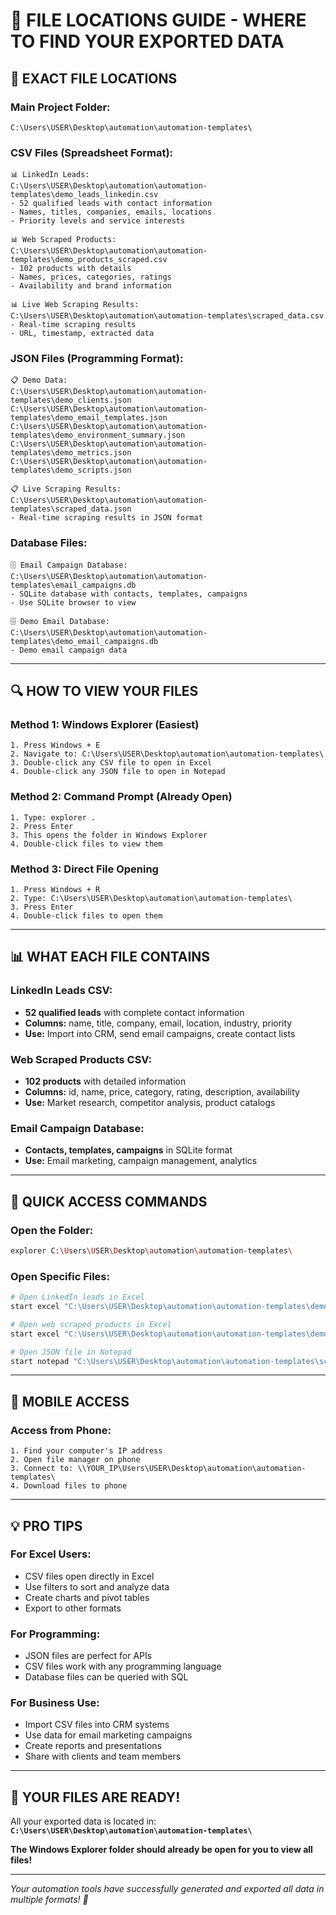 # 📁 FILE LOCATIONS GUIDE - WHERE TO FIND YOUR EXPORTED DATA

## 🎯 **EXACT FILE LOCATIONS**

### **Main Project Folder:**
```
C:\Users\USER\Desktop\automation\automation-templates\
```

### **CSV Files (Spreadsheet Format):**
```
📊 LinkedIn Leads:
C:\Users\USER\Desktop\automation\automation-templates\demo_leads_linkedin.csv
- 52 qualified leads with contact information
- Names, titles, companies, emails, locations
- Priority levels and service interests

📊 Web Scraped Products:
C:\Users\USER\Desktop\automation\automation-templates\demo_products_scraped.csv
- 102 products with details
- Names, prices, categories, ratings
- Availability and brand information

📊 Live Web Scraping Results:
C:\Users\USER\Desktop\automation\automation-templates\scraped_data.csv
- Real-time scraping results
- URL, timestamp, extracted data
```

### **JSON Files (Programming Format):**
```
📋 Demo Data:
C:\Users\USER\Desktop\automation\automation-templates\demo_clients.json
C:\Users\USER\Desktop\automation\automation-templates\demo_email_templates.json
C:\Users\USER\Desktop\automation\automation-templates\demo_environment_summary.json
C:\Users\USER\Desktop\automation\automation-templates\demo_metrics.json
C:\Users\USER\Desktop\automation\automation-templates\demo_scripts.json

📋 Live Scraping Results:
C:\Users\USER\Desktop\automation\automation-templates\scraped_data.json
- Real-time scraping results in JSON format
```

### **Database Files:**
```
🗄️ Email Campaign Database:
C:\Users\USER\Desktop\automation\automation-templates\email_campaigns.db
- SQLite database with contacts, templates, campaigns
- Use SQLite browser to view

🗄️ Demo Email Database:
C:\Users\USER\Desktop\automation\automation-templates\demo_email_campaigns.db
- Demo email campaign data
```

---

## 🔍 **HOW TO VIEW YOUR FILES**

### **Method 1: Windows Explorer (Easiest)**
```
1. Press Windows + E
2. Navigate to: C:\Users\USER\Desktop\automation\automation-templates\
3. Double-click any CSV file to open in Excel
4. Double-click any JSON file to open in Notepad
```

### **Method 2: Command Prompt (Already Open)**
```
1. Type: explorer .
2. Press Enter
3. This opens the folder in Windows Explorer
4. Double-click files to view them
```

### **Method 3: Direct File Opening**
```
1. Press Windows + R
2. Type: C:\Users\USER\Desktop\automation\automation-templates\
3. Press Enter
4. Double-click files to open them
```

---

## 📊 **WHAT EACH FILE CONTAINS**

### **LinkedIn Leads CSV:**
- **52 qualified leads** with complete contact information
- **Columns:** name, title, company, email, location, industry, priority
- **Use:** Import into CRM, send email campaigns, create contact lists

### **Web Scraped Products CSV:**
- **102 products** with detailed information
- **Columns:** id, name, price, category, rating, description, availability
- **Use:** Market research, competitor analysis, product catalogs

### **Email Campaign Database:**
- **Contacts, templates, campaigns** in SQLite format
- **Use:** Email marketing, campaign management, analytics

---

## 🚀 **QUICK ACCESS COMMANDS**

### **Open the Folder:**
```bash
explorer C:\Users\USER\Desktop\automation\automation-templates\
```

### **Open Specific Files:**
```bash
# Open LinkedIn leads in Excel
start excel "C:\Users\USER\Desktop\automation\automation-templates\demo_leads_linkedin.csv"

# Open web scraped products in Excel
start excel "C:\Users\USER\Desktop\automation\automation-templates\demo_products_scraped.csv"

# Open JSON file in Notepad
start notepad "C:\Users\USER\Desktop\automation\automation-templates\scraped_data.json"
```

---

## 📱 **MOBILE ACCESS**

### **Access from Phone:**
```
1. Find your computer's IP address
2. Open file manager on phone
3. Connect to: \\YOUR_IP\Users\USER\Desktop\automation\automation-templates\
4. Download files to phone
```

---

## 💡 **PRO TIPS**

### **For Excel Users:**
- CSV files open directly in Excel
- Use filters to sort and analyze data
- Create charts and pivot tables
- Export to other formats

### **For Programming:**
- JSON files are perfect for APIs
- CSV files work with any programming language
- Database files can be queried with SQL

### **For Business Use:**
- Import CSV files into CRM systems
- Use data for email marketing campaigns
- Create reports and presentations
- Share with clients and team members

---

## 🎯 **YOUR FILES ARE READY!**

All your exported data is located in:
**`C:\Users\USER\Desktop\automation\automation-templates\`**

**The Windows Explorer folder should already be open for you to view all files!**

---

*Your automation tools have successfully generated and exported all data in multiple formats! 🚀*












































